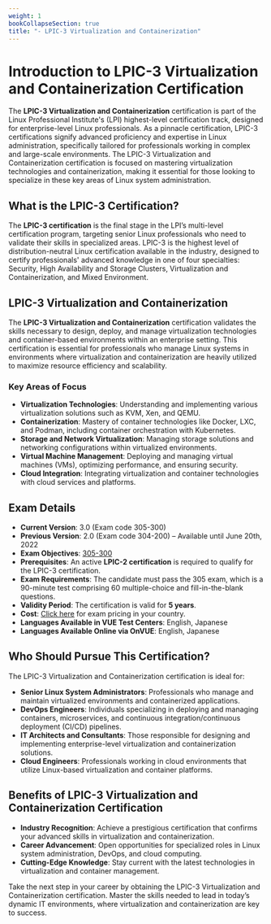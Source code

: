 ```yaml
---
weight: 1
bookCollapseSection: true
title: "- LPIC-3 Virtualization and Containerization"
---
```


# Introduction to LPIC-3 Virtualization and Containerization Certification

The **LPIC-3 Virtualization and Containerization** certification is part of the Linux Professional Institute's (LPI) highest-level certification track, designed for enterprise-level Linux professionals. As a pinnacle certification, LPIC-3 certifications signify advanced proficiency and expertise in Linux administration, specifically tailored for professionals working in complex and large-scale environments. The LPIC-3 Virtualization and Containerization certification is focused on mastering virtualization technologies and containerization, making it essential for those looking to specialize in these key areas of Linux system administration.

## What is the LPIC-3 Certification?

The **LPIC-3 certification** is the final stage in the LPI’s multi-level certification program, targeting senior Linux professionals who need to validate their skills in specialized areas. LPIC-3 is the highest level of distribution-neutral Linux certification available in the industry, designed to certify professionals' advanced knowledge in one of four specialties: Security, High Availability and Storage Clusters, Virtualization and Containerization, and Mixed Environment.

## LPIC-3 Virtualization and Containerization

The **LPIC-3 Virtualization and Containerization** certification validates the skills necessary to design, deploy, and manage virtualization technologies and container-based environments within an enterprise setting. This certification is essential for professionals who manage Linux systems in environments where virtualization and containerization are heavily utilized to maximize resource efficiency and scalability.

### Key Areas of Focus

- **Virtualization Technologies**: Understanding and implementing various virtualization solutions such as KVM, Xen, and QEMU.
- **Containerization**: Mastery of container technologies like Docker, LXC, and Podman, including container orchestration with Kubernetes.
- **Storage and Network Virtualization**: Managing storage solutions and networking configurations within virtualized environments.
- **Virtual Machine Management**: Deploying and managing virtual machines (VMs), optimizing performance, and ensuring security.
- **Cloud Integration**: Integrating virtualization and container technologies with cloud services and platforms.

## Exam Details

- **Current Version**: 3.0 (Exam code 305-300)
- **Previous Version**: 2.0 (Exam code 304-200) – Available until June 20th, 2022
- **Exam Objectives**: [305-300](https://www.lpi.org/our-certifications/lpic-3-305-virtualization-and-containerization)
- **Prerequisites**: An active **LPIC-2 certification** is required to qualify for the LPIC-3 certification.
- **Exam Requirements**: The candidate must pass the 305 exam, which is a 90-minute test comprising 60 multiple-choice and fill-in-the-blank questions.
- **Validity Period**: The certification is valid for **5 years**.
- **Cost**: [Click here](https://www.lpi.org/certification/exam-pricing) for exam pricing in your country.
- **Languages Available in VUE Test Centers**: English, Japanese
- **Languages Available Online via OnVUE**: English, Japanese

## Who Should Pursue This Certification?

The LPIC-3 Virtualization and Containerization certification is ideal for:

- **Senior Linux System Administrators**: Professionals who manage and maintain virtualized environments and containerized applications.
- **DevOps Engineers**: Individuals specializing in deploying and managing containers, microservices, and continuous integration/continuous deployment (CI/CD) pipelines.
- **IT Architects and Consultants**: Those responsible for designing and implementing enterprise-level virtualization and containerization solutions.
- **Cloud Engineers**: Professionals working in cloud environments that utilize Linux-based virtualization and container platforms.

## Benefits of LPIC-3 Virtualization and Containerization Certification

- **Industry Recognition**: Achieve a prestigious certification that confirms your advanced skills in virtualization and containerization.
- **Career Advancement**: Open opportunities for specialized roles in Linux system administration, DevOps, and cloud computing.
- **Cutting-Edge Knowledge**: Stay current with the latest technologies in virtualization and container management.

Take the next step in your career by obtaining the LPIC-3 Virtualization and Containerization certification. Master the skills needed to lead in today’s dynamic IT environments, where virtualization and containerization are key to success.

